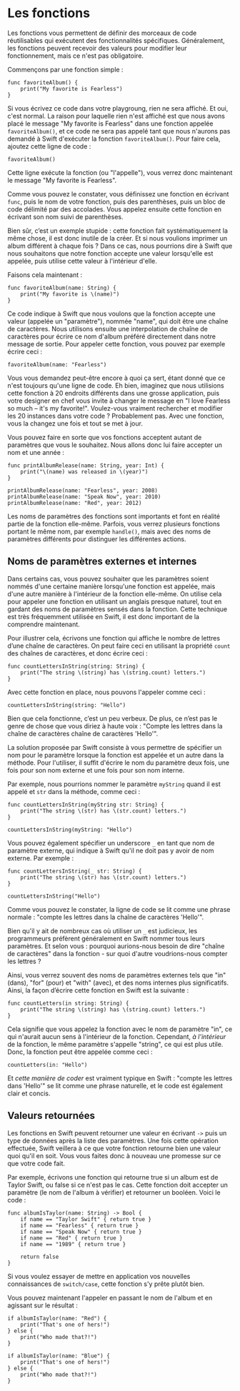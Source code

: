 # Les fonctions

Les fonctions vous permettent de définir des morceaux de code réutilisables qui exécutent des fonctionnalités spécifiques. Généralement, les fonctions peuvent recevoir des valeurs pour modifier leur fonctionnement, mais ce n'est pas obligatoire.

Commençons par une fonction simple :

    func favoriteAlbum() {
        print("My favorite is Fearless")
    }

Si vous écrivez ce code dans votre playgroung, rien ne sera affiché. Et oui, c'est normal. La raison pour laquelle rien n'est affiché est que nous avons placé le message "My favorite is Fearless" dans une fonction appelée `favoriteAlbum()`, et ce code ne sera pas appelé tant que nous n'aurons pas demandé à Swift d'exécuter la fonction `favoriteAlbum()`. Pour faire cela, ajoutez cette ligne de code :

    favoriteAlbum()

Cette ligne exécute la fonction (ou "l'appelle"), vous verrez donc maintenant le message "My favorite is Fearless".

Comme vous pouvez le constater, vous définissez une fonction en écrivant `func`, puis le nom de votre fonction, puis des parenthèses, puis un bloc de code délimité par des accolades. Vous appelez ensuite cette fonction en écrivant son nom suivi de parenthèses.

Bien sûr, c’est un exemple stupide : cette fonction fait systématiquement la même chose, il est donc inutile de la créer. Et si nous voulions imprimer un album différent à chaque fois ? Dans ce cas, nous pourrions dire à Swift que nous souhaitons que notre fonction accepte une valeur lorsqu'elle est appelée, puis utilise cette valeur à l'intérieur d'elle.

Faisons cela maintenant :

    func favoriteAlbum(name: String) {
        print("My favorite is \(name)")
    }

Ce code indique à Swift que nous voulons que la fonction accepte une valeur (appelée un "paramètre"), nommée "name", qui doit être une chaîne de caractères. Nous utilisons ensuite une interpolation de chaîne de caractères pour écrire ce nom d'album préféré directement dans notre message de sortie. Pour appeler cette fonction, vous pouvez par exemple écrire ceci :

    favoriteAlbum(name: "Fearless")

Vous vous demandez peut-être encore à quoi ça sert, étant donné que ce n'est toujours qu'une ligne de code. Eh bien, imaginez que nous utilisions cette fonction à 20 endroits différents dans une grosse application, puis votre designer en chef vous invite à changer le message en "I love Fearless so much – it's my favorite!". Voulez-vous vraiment rechercher et modifier les 20 instances dans votre code ? Probablement pas. Avec une fonction, vous la changez une fois et tout se met à jour.

Vous pouvez faire en sorte que vos fonctions acceptent autant de paramètres que vous le souhaitez. Nous allons donc lui faire accepter un nom et une année :

    func printAlbumRelease(name: String, year: Int) {
        print("\(name) was released in \(year)")
    }

    printAlbumRelease(name: "Fearless", year: 2008)
    printAlbumRelease(name: "Speak Now", year: 2010)
    printAlbumRelease(name: "Red", year: 2012)

Les noms de paramètres des fonctions sont importants et font en réalité partie de la fonction elle-même. Parfois, vous verrez plusieurs fonctions portant le même nom, par exemple `handle()`, mais avec des noms de paramètres différents pour distinguer les différentes actions.


## Noms de paramètres externes et internes

Dans certains cas, vous pouvez souhaiter que les paramètres soient nommés d'une certaine manière lorsqu'une fonction est appelée, mais d'une autre manière à l'intérieur de la fonction elle-même. On utilise cela pour appeler une fonction en utilisant un anglais presque naturel, tout en gardant des noms de paramètres sensés dans la fonction. Cette technique est très fréquemment utilisée en Swift, il est donc important de la comprendre maintenant.

Pour illustrer cela, écrivons une fonction qui affiche le nombre de lettres d’une chaîne de caractères. On peut faire ceci en utilisant la propriété `count` des chaînes de caractères, et donc écrire ceci :

    func countLettersInString(string: String) {
        print("The string \(string) has \(string.count) letters.")
    }

Avec cette fonction en place, nous pouvons l'appeler comme ceci :

    countLettersInString(string: "Hello")

Bien que cela fonctionne, c’est un peu verbeux. De plus, ce n’est pas le genre de chose que vous diriez à haute voix : "Compte les lettres dans la chaîne de caractères chaîne de caractères 'Hello'".

La solution proposée par Swift consiste à vous permettre de spécifier un nom pour le paramètre lorsque la fonction est appelée et un autre dans la méthode. Pour l'utiliser, il suffit d'écrire le nom du paramètre deux fois, une fois pour son nom externe et une fois pour son nom interne.

Par exemple, nous pourrions nommer le paramètre `myString` quand il est appelé et `str` dans la méthode, comme ceci :

    func countLettersInString(myString str: String) {
        print("The string \(str) has \(str.count) letters.")
    }

    countLettersInString(myString: "Hello")  

Vous pouvez également spécifier un underscore `_` en tant que nom de paramètre externe, qui indique à Swift qu'il ne doit pas y avoir de nom externe. Par exemple :

    func countLettersInString(_ str: String) {
        print("The string \(str) has \(str.count) letters.")
    }

    countLettersInString("Hello")

Comme vous pouvez le constater, la ligne de code se lit comme une phrase normale : "compte les lettres dans la chaîne de caractères 'Hello'".

Bien qu'il y ait de nombreux cas où utiliser un `_` est judicieux, les programmeurs préfèrent généralement en Swift nommer tous leurs paramètres. Et selon vous : pourquoi aurions-nous besoin de dire "chaîne de caractères" dans la fonction - sur quoi d'autre voudrions-nous compter les lettres ?

Ainsi, vous verrez souvent des noms de paramètres externes tels que "in" (dans), "for" (pour) et "with" (avec), et des noms internes plus significatifs. Ainsi, la façon d’écrire cette fonction en Swift est la suivante :

    func countLetters(in string: String) {
        print("The string \(string) has \(string.count) letters.")
    }

Cela signifie que vous appelez la fonction avec le nom de paramètre "in", ce qui n'aurait aucun sens à l'intérieur de la fonction. Cependant, *à l'intérieur* de la fonction, le même paramètre s'appelle "string", ce qui est plus utile. Donc, la fonction peut être appelée comme ceci :

    countLetters(in: "Hello")

Et *cette manière de coder* est vraiment typique en Swift : "compte les lettres dans 'Hello'" se lit comme une phrase naturelle, et le code est également clair et concis.


## Valeurs retournées

Les fonctions en Swift peuvent retourner une valeur en écrivant `->` puis un type de données après la liste des paramètres. Une fois cette opération effectuée, Swift veillera à ce que votre fonction retourne bien une valeur quoi qu'il en soit. Vous vous faites donc à nouveau une promesse sur ce que votre code fait.

Par exemple, écrivons une fonction qui retourne true si un album est de Taylor Swift, ou false si ce n'est pas le cas. Cette fonction doit accepter un paramètre (le nom de l'album à vérifier) et retourner un booléen. Voici le code :

    func albumIsTaylor(name: String) -> Bool {
        if name == "Taylor Swift" { return true }
        if name == "Fearless" { return true }
        if name == "Speak Now" { return true }
        if name == "Red" { return true }
        if name == "1989" { return true }

        return false
    }

Si vous voulez essayer de mettre en application vos nouvelles connaissances de `switch/case`, cette fonction s'y prête plutôt bien.

Vous pouvez maintenant l'appeler en passant le nom de l'album et en agissant sur le résultat :

    if albumIsTaylor(name: "Red") {
        print("That's one of hers!")
    } else {
        print("Who made that?!")
    }

    if albumIsTaylor(name: "Blue") {
        print("That's one of hers!")
    } else {
        print("Who made that?!")
    }
